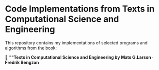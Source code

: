 # Code Implementations from  Texts in Computational Science and Engineering

This repository contains my implementations of selected programs and algorithms from the book:

📘 **""Texts in Computational Science and Engineering by Mats G.Larson $\cdot$ Fredrik Bengzon**
